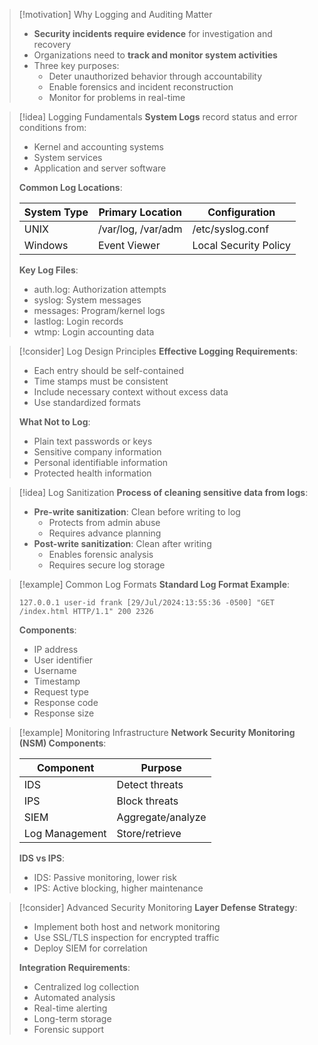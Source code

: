 > [!motivation] Why Logging and Auditing Matter
> - **Security incidents require evidence** for investigation and recovery
> - Organizations need to **track and monitor system activities**
> - Three key purposes:
>   - Deter unauthorized behavior through accountability
>   - Enable forensics and incident reconstruction
>   - Monitor for problems in real-time

> [!idea] Logging Fundamentals
> **System Logs** record status and error conditions from:
> - Kernel and accounting systems
> - System services 
> - Application and server software
> 
> **Common Log Locations**:
> 
> | System Type | Primary Location | Configuration |
> |-------------|------------------|---------------|
> | UNIX | /var/log, /var/adm | /etc/syslog.conf |
> | Windows | Event Viewer | Local Security Policy |
> 
> **Key Log Files**:
> - auth.log: Authorization attempts
> - syslog: System messages
> - messages: Program/kernel logs
> - lastlog: Login records
> - wtmp: Login accounting data

> [!consider] Log Design Principles
> **Effective Logging Requirements**:
> - Each entry should be self-contained
> - Time stamps must be consistent
> - Include necessary context without excess data
> - Use standardized formats
> 
> **What Not to Log**:
> - Plain text passwords or keys
> - Sensitive company information
> - Personal identifiable information
> - Protected health information

> [!idea] Log Sanitization
> **Process of cleaning sensitive data from logs**:
> - **Pre-write sanitization**: Clean before writing to log
>   - Protects from admin abuse
>   - Requires advance planning
> - **Post-write sanitization**: Clean after writing
>   - Enables forensic analysis
>   - Requires secure log storage

> [!example] Common Log Formats
> **Standard Log Format Example**:
> ```plaintext
> 127.0.0.1 user-id frank [29/Jul/2024:13:55:36 -0500] "GET /index.html HTTP/1.1" 200 2326
> ```
> 
> **Components**:
> - IP address
> - User identifier
> - Username
> - Timestamp
> - Request type
> - Response code
> - Response size

> [!example] Monitoring Infrastructure
> **Network Security Monitoring (NSM) Components**:
> 
> | Component | Purpose |
> |-----------|----------|
> | IDS | Detect threats |
> | IPS | Block threats |
> | SIEM | Aggregate/analyze |
> | Log Management | Store/retrieve |
> 
> **IDS vs IPS**:
> - IDS: Passive monitoring, lower risk
> - IPS: Active blocking, higher maintenance

> [!consider] Advanced Security Monitoring
> **Layer Defense Strategy**:
> - Implement both host and network monitoring
> - Use SSL/TLS inspection for encrypted traffic
> - Deploy SIEM for correlation
> 
> **Integration Requirements**:
> - Centralized log collection
> - Automated analysis
> - Real-time alerting
> - Long-term storage
> - Forensic support